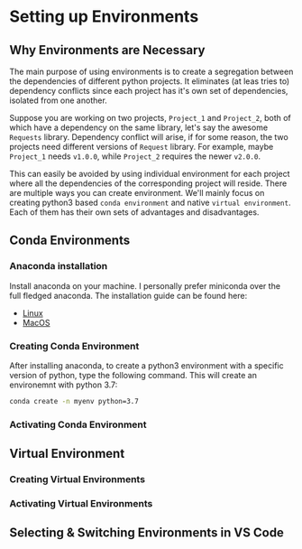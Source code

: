 # Setting up Environments

## Why Environments are Necessary

The main purpose of using environments is to create a segregation between the dependencies of different python projects. It eliminates (at leas tries to) dependency conflicts since each project has it's own set of dependencies, isolated from one another.

Suppose you are working on two projects, `Project_1` and `Project_2`, both of which have a dependency on the same library, let's say the awesome `Requests` library. Dependency conflict will arise, if for some reason, the two projects need different versions of `Request` library. For example, maybe `Project_1` needs `v1.0.0`, while `Project_2` requires the newer `v2.0.0`.

This can easily be avoided by using individual environment for each project where all the dependencies of the corresponding project will reside. There are multiple ways you can create environment. We'll mainly focus on creating python3 based `conda environment` and native `virtual environment`. Each of them has their own sets of advantages and disadvantages.

## Conda Environments

### Anaconda installation

Install anaconda on your machine. I personally prefer miniconda over the full fledged anaconda.
The installation guide can be found here:

* [Linux](https://docs.anaconda.com/anaconda/install/linux/)
* [MacOS](https://docs.anaconda.com/anaconda/install/mac-os/)

###  Creating Conda Environment
After installing anaconda, to create a python3 environment with a specific version of python, type the following command. This will create an environemnt with python 3.7:

```bash
conda create -n myenv python=3.7
```

### Activating Conda Environment


## Virtual Environment


### Creating Virtual Environments

### Activating Virtual Environments

## Selecting & Switching Environments in VS Code
